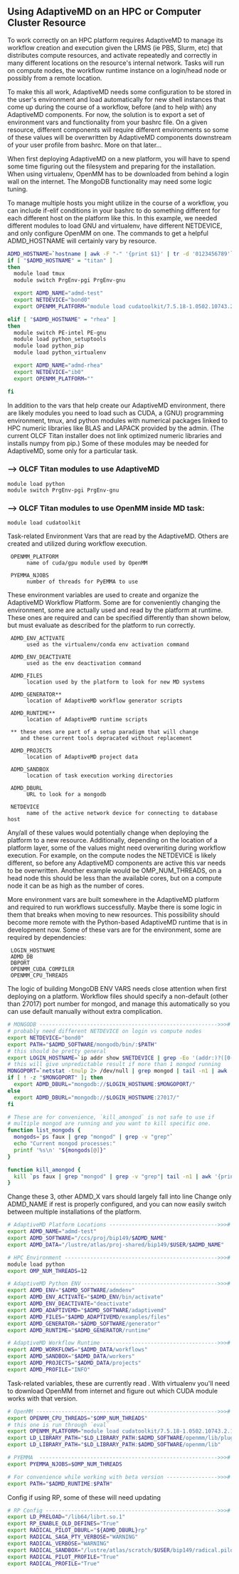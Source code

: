 ## Using AdaptiveMD on an HPC or Computer Cluster Resource
To work correctly on an HPC platform requires AdaptiveMD to
manage its workflow creation and execution given the LRMS
(ie PBS, Slurm, etc) that distributes compute resources, and
activate repeatedly and correctly in many different locations
on the resource's internal network. Tasks will run on compute
nodes, the workflow runtime instance on a login/head node or
possibly from a remote location. 

To make this all work, AdaptiveMD needs some configuration
to be stored in the user's environment and load automatically
for new shell instances that come up during the course of a
workflow, before (and to help with) any AdaptiveMD components.
For now, the solution is to export a set of environment vars
and functionality from your bashrc file. On a given resource,
different components will require different environments so
some of these values will be overwritten by AdaptiveMD
components downstream of your user profile from bashrc.
More on that later...

When first deploying AdaptiveMD on a new platform, you will
have to spend some time figuring out the filesystem and
preparing for the installation. When using virtualenv,
OpenMM has to be downloaded from behind a login wall on the
internet. The MongoDB functionality may need some
logic tuning. 

To manage multiple hosts you might
utilize in the course of a workflow, you can include if-elif
conditions in your bashrc to do something different for each
different host on the platform like this. In this example, we
needed different
modules to load GNU and virtualenv, have different NETDEVICE,
and only configure OpenMM on one. The commands to get a
helpful ADMD_HOSTNAME will certainly vary by resource.

```bash
ADMD_HOSTNAME=`hostname | awk -F "-" '{print $1}' | tr -d '0123456789'`
if [ "$ADMD_HOSTNAME" = "titan" ]
then
  module load tmux
  module switch PrgEnv-pgi PrgEnv-gnu

  export ADMD_NAME="admd-test"
  export NETDEVICE="bond0"
  export OPENMM_PLATFORM="module load cudatoolkit/7.5.18-1.0502.10743.2.1"

elif [ "$ADMD_HOSTNAME" = "rhea" ]
then
  module switch PE-intel PE-gnu
  module load python_setuptools
  module load python_pip
  module load python_virtualenv

  export ADMD_NAME="admd-rhea"
  export NETDEVICE="ib0"
  export OPENMM_PLATFORM=""

fi
```

In addition to the vars that help create our AdaptiveMD
environment, there are likely modules you
need to load such as CUDA, a (GNU) programming environment,
tmux, and python modules with numerical packages linked to
HPC numeric libraries like BLAS and LAPACK provided by the
admin. (The current OLCF Titan installer does not link
optimized numeric libraries and installs numpy from pip.)
Some of these modules may be needed for AdaptiveMD, some
only for a particular task.
### --> OLCF Titan modules to use AdaptiveMD<br/>
`module load python`<br/>
`module switch PrgEnv-pgi PrgEnv-gnu`<br/>
###   --> OLCF Titan modules to use OpenMM inside MD task:
`module load cudatoolkit`

Task-related Environment Vars that are read by the AdaptiveMD.
Others are created and utilized during workflow execution.

```
 OPENMM_PLATFORM
      name of cuda/gpu module used by OpenMM

 PYEMMA_NJOBS
      number of threads for PyEMMA to use
```

These environment variables are used to create and organize
the AdaptiveMD Workflow Platform. Some are for conveniently
changing the environment, some are actually used and read
by the platform at runtime. These ones are required and can
be specified differently than shown below, but must evaluate
as described for the platform to run correctly.

```
 ADMD_ENV_ACTIVATE
      used as the virtualenv/conda env activation command

 ADMD_ENV_DEACTIVATE
      used as the env deactivation command

 ADMD_FILES
      location used by the platform to look for new MD systems

 ADMD_GENERATOR**
      location of AdaptiveMD workflow generator scripts

 ADMD_RUNTIME**
      location of AdaptiveMD runtime scripts

 ** these ones are part of a setup paradigm that will change
    and these current tools depracated without replacement

 ADMD_PROJECTS
      location of AdaptiveMD project data

 ADMD_SANDBOX
      location of task execution working directories

 ADMD_DBURL
      URL to look for a mongodb

 NETDEVICE
      name of the active network device for connecting to database host
```

Any/all of these values would potentially change when deploying
the platform to a new resource. Additionally, depending on the
location of a platform layer, some of the values might need
overwriting during workflow execution. For example, on the compute
nodes the NETDEVICE is likely different, so before any
AdaptiveMD components are active this var needs to be overwritten.
Another example would be OMP_NUM_THREADS, on a head node this
should be less than the available cores, but on a compute node
it can be as high as the number of cores. 

More environment vars are built somewhere in the AdaptiveMD
platform and required to run workflows successfully. Maybe
there is some logic in them that breaks when moving to new
resources. This possibility should become more remote with the
Python-based AdaptiveMD runtime that is in development now.
Some of these vars are
for the environment, some are required by dependencies:

```
 LOGIN_HOSTNAME
 ADMD_DB
 DBPORT
 OPENMM_CUDA_COMPILER
 OPENMM_CPU_THREADS
```

The logic of building MongoDB ENV VARS needs close attention when
first deploying on a platform. Workflow files should specify a
non-default (other than 27017) port number for mongod, and manage
this automatically so you can use default manually without
extra complication.
```bash
# MONGODB -------------------------------------------------------->>>#
# probably need different NETDEVICE on login vs compute nodes
export NETDEVICE="bond0"
export PATH="$ADMD_SOFTWARE/mongodb/bin/:$PATH"
# this should be pretty general
export LOGIN_HOSTNAME=`ip addr show $NETDEVICE | grep -Eo '(addr:)?([0-9]*\.){3}[0-9]*' | head -n1`
# this will give unpredictable result if more than 1 mongod running
MONGOPORT=`netstat -tnulp 2> /dev/null | grep mongod | tail -n1 | awk -F":" '{print $2}' | awk '{print $1}'`
if [ ! -z "$MONGOPORT" ]; then
  export ADMD_DBURL="mongodb://$LOGIN_HOSTNAME:$MONGOPORT/"
else
  export ADMD_DBURL="mongodb://$LOGIN_HOSTNAME:27017/"
fi

# These are for convenience, `kill_amongod` is not safe to use if
# multiple mongod are running and you want to kill specific one.
function list_mongods {
  mongods=`ps faux | grep "mongod" | grep -v "grep"`
  echo "Current mongod processes:"
  printf '%s\n' "${mongods[@]}"
}

function kill_amongod {
  kill `ps faux | grep "mongod" | grep -v "grep"| tail -n1 | awk '{print $2}'`
}
```

Change these 3, other ADMD_X vars should largely fall into line
Change only ADMD_NAME if rest is properly configured, and you can
now easily switch between multiple installations of the platform.
```bash
# AdaptiveMD Platform Locations ---------------------------------->>>#
export ADMD_NAME="admd-test"
export ADMD_SOFTWARE="/ccs/proj/bip149/$ADMD_NAME"
export ADMD_DATA="/lustre/atlas/proj-shared/bip149/$USER/$ADMD_NAME"

# HPC Environment ------------------------------------------------>>>#
module load python
export OMP_NUM_THREADS=12

# AdaptiveMD Python ENV ------------------------------------------>>>#
export ADMD_ENV="$ADMD_SOFTWARE/admdenv"
export ADMD_ENV_ACTIVATE="$ADMD_ENV/bin/activate"
export ADMD_ENV_DEACTIVATE="deactivate"
export ADMD_ADAPTIVEMD="$ADMD_SOFTWARE/adaptivemd"
export ADMD_FILES="$ADMD_ADAPTIVEMD/examples/files"
export ADMD_GENERATOR="$ADMD_SOFTWARE/generator"
export ADMD_RUNTIME="$ADMD_GENERATOR/runtime"

# AdaptiveMD Workflow Runtime ------------------------------------>>>#
export ADMD_WORKFLOWS="$ADMD_DATA/workflows"
export ADMD_SANDBOX="$ADMD_DATA/workers"
export ADMD_PROJECTS="$ADMD_DATA/projects"
export ADMD_PROFILE="INFO"
```

Task-related variables, these are currently read . With virtualenv
you'll need to download OpenMM from internet
and figure out which CUDA module works with that version.
```bash
# OpenMM --------------------------------------------------------->>>#
export OPENMM_CPU_THREADS="$OMP_NUM_THREADS"
# this one is run through `eval`
export OPENMM_PLATFORM="module load cudatoolkit/7.5.18-1.0502.10743.2.1"
export LD_LIBRARY_PATH="$LD_LIBRARY_PATH:$ADMD_SOFTWARE/openmm/lib/plugins"
export LD_LIBRARY_PATH="$LD_LIBRARY_PATH:$ADMD_SOFTWARE/openmm/lib"

# PYEMMA  -------------------------------------------------------->>>#
export PYEMMA_NJOBS=$OMP_NUM_THREADS

# For convenience while working with beta version ---------------->>>#
export PATH="$ADMD_RUNTIME:$PATH"
```

Config if using RP, some of these will need updating
```bash
# RP Config ------------------------------------------------------>>>#
export LD_PRELOAD="/lib64/librt.so.1"
export RP_ENABLE_OLD_DEFINES="True"
export RADICAL_PILOT_DBURL="${ADMD_DBURL}rp"
export RADICAL_SAGA_PTY_VERBOSE="WARNING"
export RADICAL_VERBOSE="WARNING"
export RADICAL_SANDBOX="/lustre/atlas/scratch/$USER/bip149/radical.pilot.sandbox"
export RADICAL_PILOT_PROFILE="True"
export RADICAL_PROFILE="True"
```

